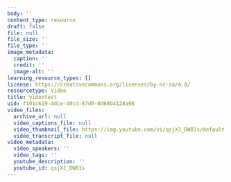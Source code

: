 ```yaml
---
body: ''
content_type: resource
draft: false
file: null
file_size: ''
file_type: ''
image_metadata:
  caption: ''
  credit: ''
  image-alt: ''
learning_resource_types: []
license: https://creativecommons.org/licenses/by-nc-sa/4.0/
resourcetype: Video
title: videotest
uid: f101c619-4dce-40cd-87d0-0d60b4128a98
video_files:
  archive_url: null
  video_captions_file: null
  video_thumbnail_file: https://img.youtube.com/vi/qsjX1_DW81s/default.jpg
  video_transcript_file: null
video_metadata:
  video_speakers: ''
  video_tags: ''
  youtube_description: ''
  youtube_id: qsjX1_DW81s
---
```

